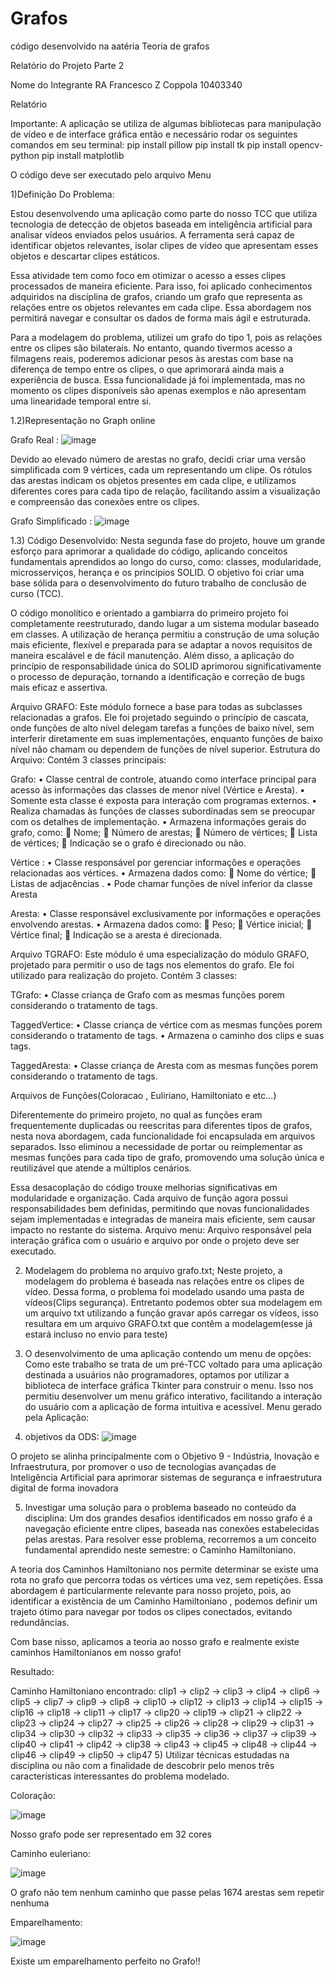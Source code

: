 # Grafos
código desenvolvido na aatéria Teoria de grafos


Relatório do Projeto 
Parte 2

Nome do Integrante	RA
Francesco Z Coppola	10403340
	
	

Relatório


Importante: A aplicação se utiliza de algumas bibliotecas para manipulação de vídeo e de interface gráfica então e necessário rodar os seguintes comandos em seu terminal: 
pip install pillow 
pip install tk 
pip install opencv-python
 pip install matplotlib

O código deve ser executado pelo arquivo Menu















1)Definição Do Problema:


Estou desenvolvendo uma aplicação como parte do nosso TCC que utiliza tecnologia de detecção de objetos baseada em inteligência artificial para analisar vídeos enviados pelos usuários. A ferramenta será capaz de identificar objetos relevantes, isolar clipes de vídeo que apresentam esses objetos e descartar clipes estáticos.

Essa atividade tem como foco em otimizar o acesso a esses clipes processados de maneira eficiente. Para isso, foi aplicado conhecimentos adquiridos na disciplina de grafos, criando um grafo que representa as relações entre os objetos relevantes em cada clipe. Essa abordagem nos permitirá navegar e consultar os dados de forma mais ágil e estruturada. 


Para a modelagem do problema, utilizei  um grafo do tipo 1, pois as relações entre os clipes são bilaterais. No entanto, quando tivermos acesso a filmagens reais, poderemos adicionar pesos às arestas com base na diferença de tempo entre os clipes, o que aprimorará ainda mais a experiência  de busca. Essa funcionalidade já foi implementada, mas no momento os clipes disponíveis são apenas exemplos e não apresentam uma linearidade temporal entre si.











1.2)Representação no Graph online



Grafo Real :
![image](https://github.com/user-attachments/assets/392bc6e4-2b46-4b8f-a03f-3349dad8be62)


 

















Devido ao elevado número de arestas no grafo, decidi criar uma versão simplificada com 9 vértices, cada um representando um clipe. Os rótulos das arestas indicam os objetos presentes em cada clipe, e utilizamos diferentes cores para cada tipo de relação, facilitando assim a visualização e compreensão das conexões entre os clipes.


Grafo Simplificado :
![image](https://github.com/user-attachments/assets/ec1147db-2986-4714-a7a6-87f4e29dcaf3)



    





































1.3) Código Desenvolvido: 
Nesta segunda fase do projeto, houve um grande esforço para aprimorar a qualidade do código, aplicando conceitos fundamentais aprendidos ao longo do curso, como: classes, modularidade, microsserviços, herança e os princípios SOLID. O objetivo foi criar uma base sólida para o desenvolvimento do futuro trabalho de conclusão de curso (TCC).

O código monolítico e orientado a gambiarra do primeiro projeto foi completamente reestruturado, dando lugar a um sistema modular baseado em classes. A utilização de herança permitiu a construção de uma solução mais eficiente, flexível e preparada para se adaptar a novos requisitos de maneira escalável e de fácil manutenção. Além disso, a aplicação do princípio de responsabilidade única do SOLID aprimorou significativamente o processo de depuração, tornando a identificação e correção de bugs mais eficaz e assertiva.


Arquivo GRAFO:
Este módulo fornece a base para todas as subclasses relacionadas a grafos. Ele foi projetado seguindo o princípio de cascata, onde funções de alto nível delegam tarefas a funções de baixo nível, sem interferir diretamente em suas implementações, enquanto funções de baixo nível não chamam ou dependem de funções de nível superior.
Estrutura do Arquivo:
Contém 3 classes principais:

Grafo: 
•  Classe central de controle, atuando como interface principal para acesso às informações das classes de menor nível (Vértice e Aresta).
•	Somente esta classe é exposta para interação com programas externos.
•	Realiza chamadas às funções de classes subordinadas sem se preocupar com os detalhes de implementação.
•	Armazena informações gerais do grafo, como:
	Nome;
	Número de arestas;
	Número de vértices;
	Lista de vértices;
	Indicação se o grafo é direcionado ou não.


Vértice : 
•	Classe responsável por gerenciar informações e operações relacionadas aos vértices.
•	Armazena dados como:
	Nome do vértice;
	Listas de adjacências .
•	Pode chamar funções de nível inferior da classe Aresta

Aresta:
•	Classe responsável exclusivamente por informações e operações envolvendo arestas.
•	Armazena dados como:
	Peso;
	Vértice inicial;
	Vértice final;
	Indicação se a aresta é direcionada.












Arquivo TGRAFO:
Este módulo é uma especialização do módulo GRAFO, projetado para permitir o uso de tags nos elementos do grafo. Ele foi utilizado para realização do projeto.
Contém 3 classes:

TGrafo: 
•	Classe criança de Grafo com as mesmas funções porem considerando o tratamento de  tags. 

TaggedVertice: 
•	Classe criança de vértice com as mesmas funções porem considerando o tratamento de  tags. 
•	Armazena o caminho dos clips e suas tags.

TaggedAresta:
•	Classe criança de Aresta com as mesmas funções porem considerando o tratamento de  tags. 


Arquivos de Funções(Coloracao , Euliriano, Hamiltoniato e etc...)

Diferentemente do primeiro projeto, no qual as funções eram frequentemente duplicadas ou reescritas para diferentes tipos de grafos, nesta nova abordagem, cada funcionalidade foi encapsulada em arquivos separados. Isso eliminou a necessidade de portar ou reimplementar as mesmas funções para cada tipo de grafo, promovendo uma solução única e reutilizável que atende a múltiplos cenários.

Essa desacoplação do código trouxe melhorias significativas em modularidade e organização. Cada arquivo de função agora possui responsabilidades bem definidas, permitindo que novas funcionalidades sejam implementadas e integradas de maneira mais eficiente, sem causar impacto no restante do sistema.
  Arquivo menu: 
	Arquivo responsável pela interação gráfica com o usuário e arquivo por onde o projeto deve ser executado.  



2) Modelagem do problema no arquivo grafo.txt; 
Neste projeto, a modelagem do problema é baseada nas relações entre os clipes de vídeo. Dessa forma, o problema foi modelado usando uma pasta de vídeos(Clips segurança). Entretanto podemos obter sua modelagem em um arquivo txt utilizando a função gravar após carregar os vídeos, isso resultara em um arquivo GRAFO.txt que contêm a modelagem(esse já estará incluso no envio para teste)
 




3) O desenvolvimento de uma aplicação contendo um menu de opções:
 Como este trabalho se trata de um pré-TCC voltado para uma aplicação destinada a usuários não programadores, optamos por utilizar a biblioteca de interface gráfica Tkinter para construir o menu. Isso nos permitiu desenvolver um menu gráfico interativo, facilitando a interação do usuário com a aplicação de forma intuitiva e acessível. Menu gerado pela Aplicação:






4) objetivos da ODS:
 ![image](https://github.com/user-attachments/assets/3112f69c-4d1a-44a0-a3b3-9f2487a331a3)

O projeto se alinha principalmente com o Objetivo  9 - Indústria, Inovação e Infraestrutura, por promover o uso de tecnologias avançadas de Inteligência Artificial para aprimorar sistemas de segurança e infraestrutura digital de forma inovadora


5) Investigar uma solução para o problema baseado no conteúdo da disciplina:
Um dos grandes desafios identificados em nosso grafo é a navegação eficiente entre clipes, baseada nas conexões estabelecidas pelas arestas. Para resolver esse problema, recorremos a um conceito fundamental aprendido neste semestre: o Caminho Hamiltoniano.

A teoria dos Caminhos Hamiltoniano nos permite determinar se existe uma rota no grafo que percorra todas os vértices uma vez, sem repetições. Essa abordagem é particularmente relevante para nosso projeto, pois, ao identificar a existência de um Caminho Hamiltoniano , podemos definir um trajeto ótimo para navegar por todos os clipes conectados, evitando redundâncias.

Com base nisso, aplicamos a teoria ao nosso grafo e realmente existe caminhos Hamiltonianos em nosso grafo!

Resultado: 

Caminho Hamiltoniano encontrado:
clip1 -> clip2 -> clip3 -> clip4 -> clip6 -> clip5 -> clip7 -> clip9 -> clip8 -> clip10 -> clip12 -> clip13 -> clip14 -> clip15 -> clip16 -> clip18 -> clip11 -> clip17 -> clip20 -> clip19 -> clip21 -> clip22 -> clip23 -> clip24 -> clip27 -> clip25 -> clip26 -> clip28 -> clip29 -> clip31 -> clip34 -> clip30 -> clip32 -> clip33 -> clip35 -> clip36 -> clip37 -> clip39 -> clip40 -> clip41 -> clip42 -> clip38 -> clip43 -> clip45 -> clip48 -> clip44 -> clip46 -> clip49 -> clip50 -> clip47
5) Utilizar técnicas estudadas na disciplina ou não com a finalidade de descobrir pelo menos três características interessantes do problema modelado.



Coloração: 


![image](https://github.com/user-attachments/assets/30e5261f-d9c8-4b2d-8749-2c93899e38a8)


  

Nosso grafo pode ser representado em 32 cores 





Caminho euleriano: 

![image](https://github.com/user-attachments/assets/a52ddabc-19d8-4582-83d5-33e0c8cff46a)

 
 
O grafo não tem nenhum caminho que passe pelas 1674 arestas sem repetir nenhuma 







Emparelhamento:

 ![image](https://github.com/user-attachments/assets/c36421f8-ba2e-4ffc-a778-dab5bd1e73c6)



Existe um emparelhamento perfeito no Grafo!! 
